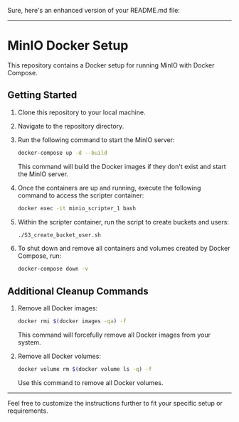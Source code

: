 Sure, here's an enhanced version of your README.md file:

---

# MinIO Docker Setup

This repository contains a Docker setup for running MinIO with Docker Compose.

## Getting Started

1. Clone this repository to your local machine.

2. Navigate to the repository directory.

3. Run the following command to start the MinIO server:

   ```bash
   docker-compose up -d --build
   ```

   This command will build the Docker images if they don't exist and start the MinIO server.

4. Once the containers are up and running, execute the following command to access the scripter container:

   ```bash
   docker exec -it minio_scripter_1 bash
   ```

5. Within the scripter container, run the script to create buckets and users:

   ```bash
   ./S3_create_bucket_user.sh
   ```

6. To shut down and remove all containers and volumes created by Docker Compose, run:

   ```bash
   docker-compose down -v
   ```

## Additional Cleanup Commands

1. Remove all Docker images:

   ```bash
   docker rmi $(docker images -qa) -f
   ```

   This command will forcefully remove all Docker images from your system.

2. Remove all Docker volumes:

   ```bash
   docker volume rm $(docker volume ls -q) -f
   ```

   Use this command to remove all Docker volumes.

---

Feel free to customize the instructions further to fit your specific setup or requirements.